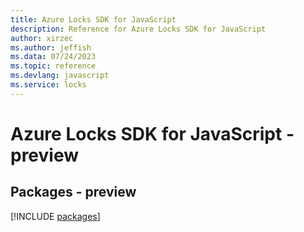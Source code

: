 ```yaml
---
title: Azure Locks SDK for JavaScript
description: Reference for Azure Locks SDK for JavaScript
author: xirzec
ms.author: jeffish
ms.data: 07/24/2023
ms.topic: reference
ms.devlang: javascript
ms.service: locks
---
```

# Azure Locks SDK for JavaScript - preview
## Packages - preview
[!INCLUDE [packages](locks-index.md)]